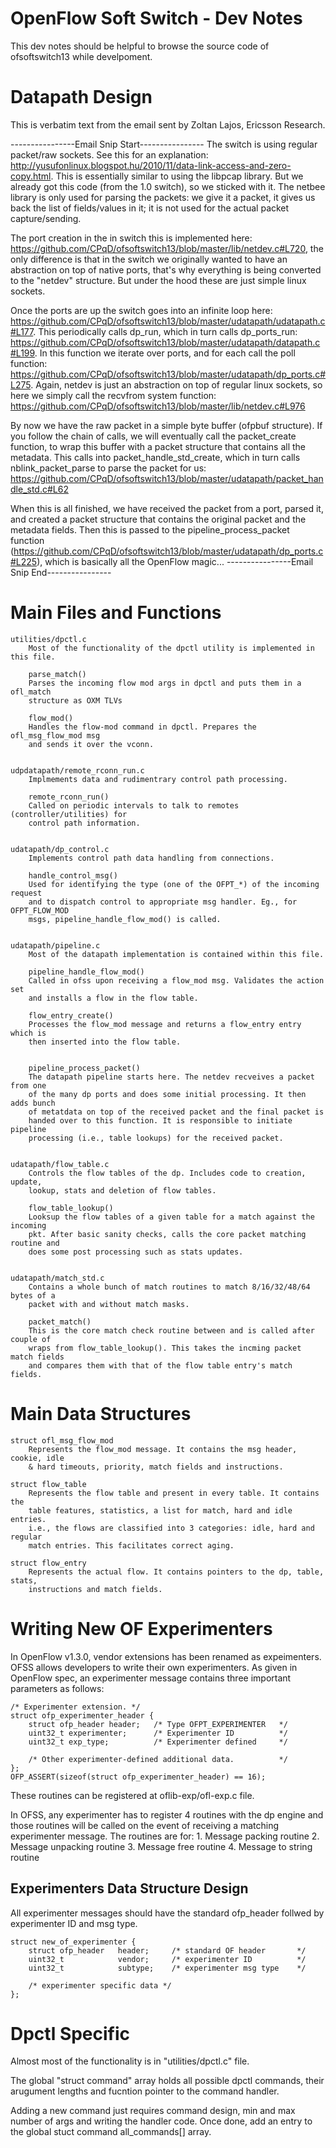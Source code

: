 OpenFlow Soft Switch - Dev Notes
================================
This dev notes should be helpful to browse the source code of ofsoftswitch13 
while develpoment.


Datapath Design
==============
This is verbatim text from the email sent by Zoltan Lajos, Ericsson Research.

----------------Email Snip Start----------------
The switch is using regular packet/raw sockets. See this for an explanation: 
http://yusufonlinux.blogspot.hu/2010/11/data-link-access-and-zero-copy.html. 
This is essentially similar to using the libpcap library. But we already got 
this code (from the 1.0 switch), so we sticked with it. The netbee library is 
only used for parsing the packets: we give it a packet, it gives us back the 
list of fields/values in it; it is not used for the actual packet 
capture/sending.

The port creation in the in switch this is implemented here: 
https://github.com/CPqD/ofsoftswitch13/blob/master/lib/netdev.c#L720, the only 
difference is that in the switch we originally wanted to have an abstraction 
on top of native ports, that's why everything is being converted to the 
"netdev" structure. But under the hood these are just simple linux sockets.

Once the ports are up the switch goes into an infinite loop here: 
https://github.com/CPqD/ofsoftswitch13/blob/master/udatapath/udatapath.c#L177. 
This periodically calls dp_run, which in turn calls dp_ports_run: 
https://github.com/CPqD/ofsoftswitch13/blob/master/udatapath/datapath.c#L199. 
In this function we iterate over ports, and for each call the poll function: 
https://github.com/CPqD/ofsoftswitch13/blob/master/udatapath/dp_ports.c#L275. 
Again, netdev is just an abstraction on top of regular linux sockets, so here 
we simply call the recvfrom system function: 
https://github.com/CPqD/ofsoftswitch13/blob/master/lib/netdev.c#L976

By now we have the raw packet in a simple byte buffer (ofpbuf structure). If 
you follow the chain of calls, we will eventually call the packet_create 
function, to wrap this buffer with a packet structure that contains all the 
metadata. This calls into packet_handle_std_create, which in turn calls 
nblink_packet_parse to parse the packet for us: 
https://github.com/CPqD/ofsoftswitch13/blob/master/udatapath/packet_handle_std.c#L62

When this is all finished, we have received the packet from a port, parsed it, 
and created a packet structure that contains the original packet and the 
metadata fields. Then this is passed to the pipeline_process_packet function 
(https://github.com/CPqD/ofsoftswitch13/blob/master/udatapath/dp_ports.c#L225), 
which is basically all the OpenFlow magic...
----------------Email Snip End----------------


Main Files and Functions
========================
```
utilities/dpctl.c
    Most of the functionality of the dpctl utility is implemented in this file.

    parse_match()
    Parses the incoming flow mod args in dpctl and puts them in a ofl_match 
    structure as OXM TLVs

    flow_mod()
    Handles the flow-mod command in dpctl. Prepares the ofl_msg_flow_mod msg 
    and sends it over the vconn.


udpdatapath/remote_rconn_run.c
    Implmements data and rudimentrary control path processing.

    remote_rconn_run()
    Called on periodic intervals to talk to remotes (controller/utilities) for
    control path information.


udatapath/dp_control.c
    Implements control path data handling from connections.

    handle_control_msg()
    Used for identifying the type (one of the OFPT_*) of the incoming request 
    and to dispatch control to appropriate msg handler. Eg., for OFPT_FLOW_MOD 
    msgs, pipeline_handle_flow_mod() is called.


udatapath/pipeline.c
    Most of the datapath implementation is contained within this file.

    pipeline_handle_flow_mod()
    Called in ofss upon receiving a flow_mod msg. Validates the action set
    and installs a flow in the flow table.

    flow_entry_create()
    Processes the flow_mod message and returns a flow_entry entry which is
    then inserted into the flow table.


    pipeline_process_packet()
    The datapath pipeline starts here. The netdev recveives a packet from one
    of the many dp ports and does some initial processing. It then adds bunch
    of metatdata on top of the received packet and the final packet is
    handed over to this function. It is responsible to initiate pipeline
    processing (i.e., table lookups) for the received packet.


udatapath/flow_table.c
    Controls the flow tables of the dp. Includes code to creation, update, 
    lookup, stats and deletion of flow tables.

    flow_table_lookup()
    Looksup the flow tables of a given table for a match against the incoming
    pkt. After basic sanity checks, calls the core packet matching routine and
    does some post processing such as stats updates.


udatapath/match_std.c
    Contains a whole bunch of match routines to match 8/16/32/48/64 bytes of a
    packet with and without match masks.

    packet_match()
    This is the core match check routine between and is called after couple of
    wraps from flow_table_lookup(). This takes the incming packet match fields
    and compares them with that of the flow table entry's match fields.
```


Main Data Structures
====================
```
struct ofl_msg_flow_mod
    Represents the flow_mod message. It contains the msg header, cookie, idle
    & hard timeouts, priority, match fields and instructions.

struct flow_table
    Represents the flow table and present in every table. It contains the
    table features, statistics, a list for match, hard and idle entries. 
    i.e., the flows are classified into 3 categories: idle, hard and regular
    match entries. This facilitates correct aging.

struct flow_entry
    Represents the actual flow. It contains pointers to the dp, table, stats, 
    instructions and match fields.

```


Writing New OF Experimenters
============================
In OpenFlow v1.3.0, vendor extensions has been renamed as expeimenters. OFSS 
allows developers to write their own experimenters. As given in OpenFlow spec,
an experimenter message contains three important parameters as follows:

```
/* Experimenter extension. */
struct ofp_experimenter_header {
    struct ofp_header header;   /* Type OFPT_EXPERIMENTER   */
    uint32_t experimenter;      /* Experimenter ID          */
    uint32_t exp_type;          /* Experimenter defined     */
    
    /* Other experimenter-defined additional data.          */
};
OFP_ASSERT(sizeof(struct ofp_experimenter_header) == 16);
```

These routines can be registered at oflib-exp/ofl-exp.c file.

In OFSS, any experimenter has to register 4 routines with the dp engine and 
those routines will be called on the event of receiving a matching experimenter 
message. The routines are for:
    1. Message packing routine
    2. Message unpacking routine
    3. Message free routine
    4. Message to string routine


Experimenters Data Structure Design
-----------------------------------
All experimenter messages should have the standard ofp_header follwed by
experimenter ID and msg type. 

```
struct new_of_experimenter {
    struct ofp_header   header;     /* standard OF header       */
    uint32_t            vendor;     /* experimenter ID          */
    uint32_t            subtype;    /* experimenter msg type    */

    /* experimenter specific data */
};
```

Dpctl Specific
==============
Almost most of the functionality is in "utilities/dpctl.c" file.

The global "struct command" array holds all possible dpctl commands, their
arugument lengths and fucntion pointer to the command handler.

Adding a new command just requires command design, min and max number of args
and writing the handler code. Once done, add an entry to the global 
stuct command all_commands[] array.

